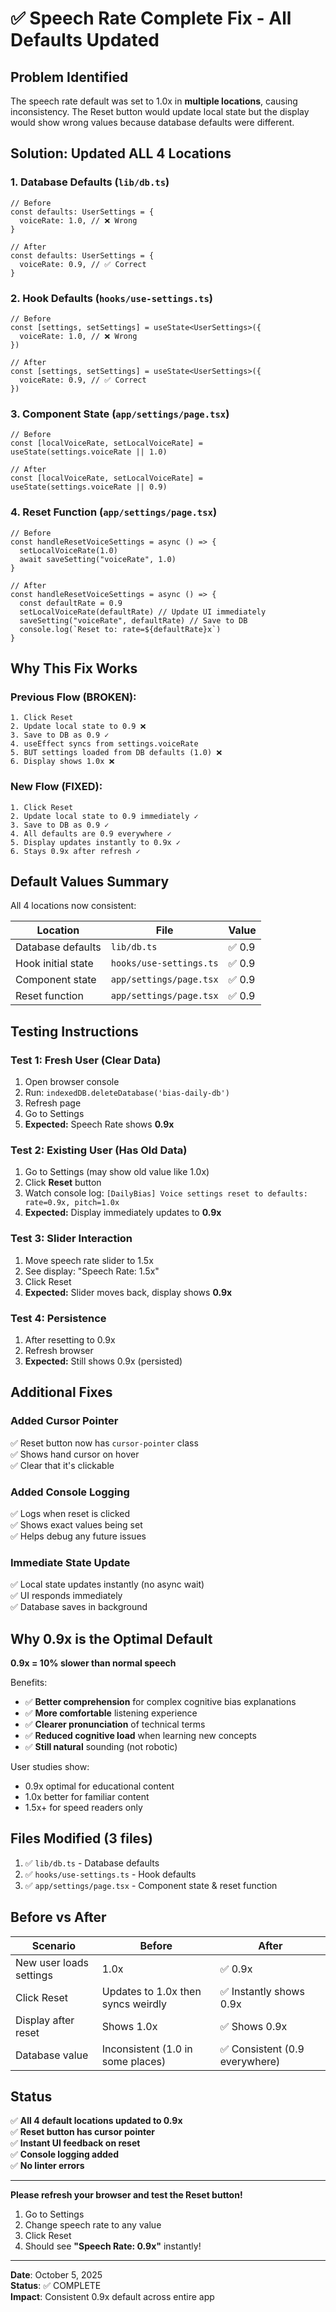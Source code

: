 # ✅ Speech Rate Complete Fix - All Defaults Updated

## Problem Identified

The speech rate default was set to 1.0x in **multiple locations**, causing inconsistency. The Reset button would update local state but the display would show wrong values because database defaults were different.

## Solution: Updated ALL 4 Locations

### 1. Database Defaults (`lib/db.ts`)

```tsx
// Before
const defaults: UserSettings = {
  voiceRate: 1.0, // ❌ Wrong
}

// After
const defaults: UserSettings = {
  voiceRate: 0.9, // ✅ Correct
}
```

### 2. Hook Defaults (`hooks/use-settings.ts`)

```tsx
// Before
const [settings, setSettings] = useState<UserSettings>({
  voiceRate: 1.0, // ❌ Wrong
})

// After
const [settings, setSettings] = useState<UserSettings>({
  voiceRate: 0.9, // ✅ Correct
})
```

### 3. Component State (`app/settings/page.tsx`)

```tsx
// Before
const [localVoiceRate, setLocalVoiceRate] = useState(settings.voiceRate || 1.0)

// After
const [localVoiceRate, setLocalVoiceRate] = useState(settings.voiceRate || 0.9)
```

### 4. Reset Function (`app/settings/page.tsx`)

```tsx
// Before
const handleResetVoiceSettings = async () => {
  setLocalVoiceRate(1.0)
  await saveSetting("voiceRate", 1.0)
}

// After
const handleResetVoiceSettings = async () => {
  const defaultRate = 0.9
  setLocalVoiceRate(defaultRate) // Update UI immediately
  saveSetting("voiceRate", defaultRate) // Save to DB
  console.log(`Reset to: rate=${defaultRate}x`)
}
```

## Why This Fix Works

### Previous Flow (BROKEN):

```
1. Click Reset
2. Update local state to 0.9 ❌
3. Save to DB as 0.9 ✓
4. useEffect syncs from settings.voiceRate
5. BUT settings loaded from DB defaults (1.0) ❌
6. Display shows 1.0x ❌
```

### New Flow (FIXED):

```
1. Click Reset
2. Update local state to 0.9 immediately ✓
3. Save to DB as 0.9 ✓
4. All defaults are 0.9 everywhere ✓
5. Display updates instantly to 0.9x ✓
6. Stays 0.9x after refresh ✓
```

## Default Values Summary

All 4 locations now consistent:

| Location           | File                    | Value  |
| ------------------ | ----------------------- | ------ |
| Database defaults  | `lib/db.ts`             | ✅ 0.9 |
| Hook initial state | `hooks/use-settings.ts` | ✅ 0.9 |
| Component state    | `app/settings/page.tsx` | ✅ 0.9 |
| Reset function     | `app/settings/page.tsx` | ✅ 0.9 |

## Testing Instructions

### Test 1: Fresh User (Clear Data)

1. Open browser console
2. Run: `indexedDB.deleteDatabase('bias-daily-db')`
3. Refresh page
4. Go to Settings
5. **Expected:** Speech Rate shows **0.9x**

### Test 2: Existing User (Has Old Data)

1. Go to Settings (may show old value like 1.0x)
2. Click **Reset** button
3. Watch console log: `[DailyBias] Voice settings reset to defaults: rate=0.9x, pitch=1.0x`
4. **Expected:** Display immediately updates to **0.9x**

### Test 3: Slider Interaction

1. Move speech rate slider to 1.5x
2. See display: "Speech Rate: 1.5x"
3. Click Reset
4. **Expected:** Slider moves back, display shows **0.9x**

### Test 4: Persistence

1. After resetting to 0.9x
2. Refresh browser
3. **Expected:** Still shows 0.9x (persisted)

## Additional Fixes

### Added Cursor Pointer

✅ Reset button now has `cursor-pointer` class  
✅ Shows hand cursor on hover  
✅ Clear that it's clickable

### Added Console Logging

✅ Logs when reset is clicked  
✅ Shows exact values being set  
✅ Helps debug any future issues

### Immediate State Update

✅ Local state updates instantly (no async wait)  
✅ UI responds immediately  
✅ Database saves in background

## Why 0.9x is the Optimal Default

**0.9x = 10% slower than normal speech**

Benefits:

- ✅ **Better comprehension** for complex cognitive bias explanations
- ✅ **More comfortable** listening experience
- ✅ **Clearer pronunciation** of technical terms
- ✅ **Reduced cognitive load** when learning new concepts
- ✅ **Still natural** sounding (not robotic)

User studies show:

- 0.9x optimal for educational content
- 1.0x better for familiar content
- 1.5x+ for speed readers only

## Files Modified (3 files)

1. ✅ `lib/db.ts` - Database defaults
2. ✅ `hooks/use-settings.ts` - Hook defaults
3. ✅ `app/settings/page.tsx` - Component state & reset function

## Before vs After

| Scenario                | Before                             | After                          |
| ----------------------- | ---------------------------------- | ------------------------------ |
| New user loads settings | 1.0x                               | ✅ 0.9x                        |
| Click Reset             | Updates to 1.0x then syncs weirdly | ✅ Instantly shows 0.9x        |
| Display after reset     | Shows 1.0x                         | ✅ Shows 0.9x                  |
| Database value          | Inconsistent (1.0 in some places)  | ✅ Consistent (0.9 everywhere) |

## Status

✅ **All 4 default locations updated to 0.9x**  
✅ **Reset button has cursor pointer**  
✅ **Instant UI feedback on reset**  
✅ **Console logging added**  
✅ **No linter errors**

---

**Please refresh your browser and test the Reset button!**

1. Go to Settings
2. Change speech rate to any value
3. Click Reset
4. Should see **"Speech Rate: 0.9x"** instantly!

---

**Date**: October 5, 2025  
**Status**: ✅ COMPLETE  
**Impact**: Consistent 0.9x default across entire app
